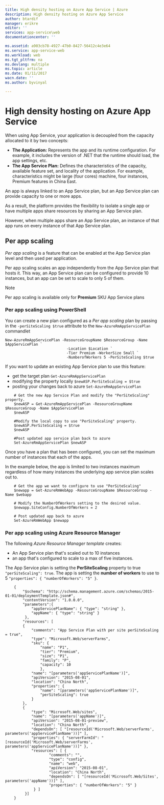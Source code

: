 ```yaml
---
title: High density hosting on Azure App Service | Azure
description: High density hosting on Azure App Service
author: btardif
manager: erikre
editor: ''
services: app-service\web
documentationcenter: ''

ms.assetid: a903cb78-4927-47b0-8427-56412c4e3e64
ms.service: app-service-web
ms.workload: web
ms.tgt_pltfrm: na
ms.devlang: multiple
ms.topic: article
ms.date: 01/11/2017
wacn.date: ''
ms.author: byvinyal

---
```

# High density hosting on Azure App Service
When using App Service, your application is decoupled from the capacity 
allocated to it by two concepts:

* **The Application:** Represents the app and its runtime configuration. For 
example, it includes the version of .NET that the runtime should load, the 
app settings, etc.
* **The App Service Plan:** Defines the characteristics of the capacity, 
available feature set, and locality of the application. For example, 
characteristics might be large (four cores) machine, four instances, Premium
 features in China East.

An app is always linked to an App Service plan, but an App Service plan can 
provide capacity to one or more apps.

As a result, the platform provides the flexibility to isolate a
single app or have multiple apps share resources by sharing an
App Service plan.

However, when multiple apps share an App Service plan, an
instance of that app runs on every instance of that
App Service plan.

## Per app scaling
*Per app scaling* is a feature that can be enabled at the
App Service plan level and then used per application.

Per app scaling scales an app independently from the
App Service plan that hosts it. This way, an App Service plan
can be configured to provide 10 instances, but an app can be set to scale to
only 5 of them.

>[!NOTE]
>Per app scaling is available only for **Premium** SKU App Service plans
>

### Per app scaling using PowerShell

You can create a new plan configured as a *Per app scaling* plan 
by passing in the ```-perSiteScaling $true``` attribute to the 
```New-AzureRmAppServicePlan``` commandlet

```
New-AzureRmAppServicePlan -ResourceGroupName $ResourceGroup -Name $AppServicePlan `
                            -Location $Location `
                            -Tier Premium -WorkerSize Small `
                            -NumberofWorkers 5 -PerSiteScaling $true
```

If you want to update an existing App Service plan to use this feature: 

- get the target plan ```Get-AzureRmAppServicePlan```
- modifying the property locally ```$newASP.PerSiteScaling = $true```
- posting your changes back to azure ```Set-AzureRmAppServicePlan``` 

```
    # Get the new App Service Plan and modify the "PerSiteScaling" property.
    $newASP = Get-AzureRmAppServicePlan -ResourceGroupName $ResourceGroup -Name $AppServicePlan
    $newASP

    #Modify the local copy to use "PerSiteScaling" property.
    $newASP.PerSiteScaling = $true
    $newASP

    #Post updated app service plan back to azure
    Set-AzureRmAppServicePlan $newASP
```

Once you have a plan that has been configured, you can set the maximum number 
of instances that each of the apps.

In the example below, the app is limited to two instances maximum regardless 
of how many instances the underlying app service plan scales out to.

```
    # Get the app we want to configure to use "PerSiteScaling"
    $newapp = Get-AzureRmWebApp -ResourceGroupName $ResourceGroup -Name $webapp

    # Modify the NumberOfWorkers setting to the desired value.
    $newapp.SiteConfig.NumberOfWorkers = 2

    # Post updated app back to azure
    Set-AzureRmWebApp $newapp
```

### Per app scaling using Azure Resource Manager

The following *Azure Resource Manager template* creates:

- An App Service plan that's scaled out to 10 instances
- an app that's configured to scale to a max of five instances.

The App Service plan is setting the **PerSiteScaling** property 
to true ```"perSiteScaling": true```. The app is setting the **number of workers** 
to use to 5 ```"properties": { "numberOfWorkers": "5" }```.

```
    {
        "$schema": "http://schema.management.azure.com/schemas/2015-01-01/deploymentTemplate.json#",
        "contentVersion": "1.0.0.0",
        "parameters":{
            "appServicePlanName": { "type": "string" },
            "appName": { "type": "string" }
         },
        "resources": [
        {
            "comments": "App Service Plan with per site perSiteScaling = true",
            "type": "Microsoft.Web/serverFarms",
            "sku": {
                "name": "P1",
                "tier": "Premium",
                "size": "P1",
                "family": "P",
                "capacity": 10
                },
            "name": "[parameters('appServicePlanName')]",
            "apiVersion": "2015-08-01",
            "location": "China North",
            "properties": {
                "name": "[parameters('appServicePlanName')]",
                "perSiteScaling": true
            }
        },
        {
            "type": "Microsoft.Web/sites",
            "name": "[parameters('appName')]",
            "apiVersion": "2015-08-01-preview",
            "location": "China North",
            "dependsOn": [ "[resourceId('Microsoft.Web/serverFarms', parameters('appServicePlanName'))]" ],
            "properties": { "serverFarmId": "[resourceId('Microsoft.Web/serverFarms', parameters('appServicePlanName'))]" },
            "resources": [ {
                    "comments": "",
                    "type": "config",
                    "name": "web",
                    "apiVersion": "2015-08-01",
                    "location": "China North",
                    "dependsOn": [ "[resourceId('Microsoft.Web/Sites', parameters('appName'))]" ],
                    "properties": { "numberOfWorkers": "5" }
             } ]
         }]
    }
```